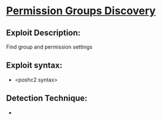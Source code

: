 # [Permission Groups Discovery]()

## Exploit Description: 
Find group and permission settings


## Exploit syntax:
* \<poshc2 syntax\>

## Detection Technique:
* 
